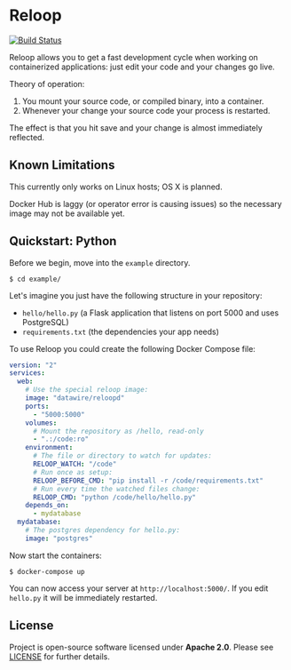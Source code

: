 # Reloop
[![Build Status](https://travis-ci.org/datawire/reloop.svg?branch=master)](https://travis-ci.org/datawire/reloop)

Reloop allows you to get a fast development cycle when working on containerized applications: just edit your code and your changes go live.

Theory of operation:

1. You mount your source code, or compiled binary, into a container.
2. Whenever your change your source code your process is restarted.

The effect is that you hit save and your change is almost immediately reflected.

## Known Limitations

This currently only works on Linux hosts; OS X is planned.

Docker Hub is laggy (or operator error is causing issues) so the necessary image may not be available yet.

## Quickstart: Python

Before we begin, move into the `example` directory.

`$ cd example/`

Let's imagine you just have the following structure in your repository:

* `hello/hello.py` (a Flask application that listens on port 5000 and uses PostgreSQL)
* `requirements.txt` (the dependencies your app needs)

To use Reloop you could create the following Docker Compose file:

```yaml
version: "2"
services:
  web:
    # Use the special reloop image:
    image: "datawire/reloopd"
    ports:
      - "5000:5000"
    volumes:
      # Mount the repository as /hello, read-only
      - ".:/code:ro"
    environment:
      # The file or directory to watch for updates:
      RELOOP_WATCH: "/code"
      # Run once as setup:
      RELOOP_BEFORE_CMD: "pip install -r /code/requirements.txt"
      # Run every time the watched files change:
      RELOOP_CMD: "python /code/hello/hello.py"
    depends_on:
      - mydatabase
  mydatabase:
    # The postgres dependency for hello.py:
    image: "postgres"
```

Now start the containers:

```console
$ docker-compose up
```

You can now access your server at `http://localhost:5000/`.
If you edit `hello.py` it will be immediately restarted.

## License

Project is open-source software licensed under **Apache 2.0**. Please see [LICENSE](LICENSE) for further details.
